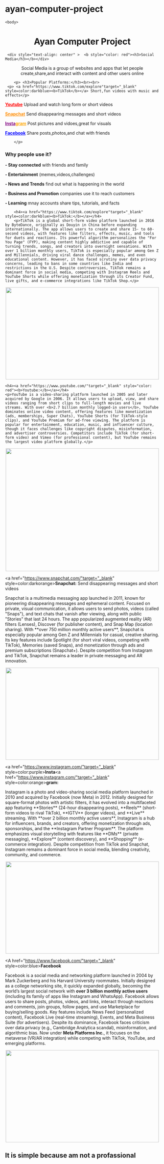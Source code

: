 # ayan-computer-project
<!DOCTYPE html>
<html>
    <head>
        <meta charset="utf-8">
        <meta name="viewport" content="width=device-width, initial-sacle=1">
        <title>Ayan Project</title>
    </head>

    <body>
        
<div style="text-align: center">
       <h1>Ayan Computer Project</h1></div>
        
        
     <div style="text-align: center" >  <b style="color: red"><h3>Social Media</h3></b></div>
<div style="text-align: center">  
<p>Social Media is a group of websites and apps that let people create,share,and interact with content and other users online</p></div>   
       
        <p> <h3>Popular Platforms:</h3><br><br>
     <p> <a href="https://www.tiktok.com/explore"target="_blank" style=color:darkblue><b>TikTok</b></a> Short,fun videos with music and effects</p>
 <p>  <a href="https://www.youtube.com/"target="_blank" style="color: red"><b>Youtube</b></a> Upload and watch long form or short videos</p>        
        <p> <a href="https://www.snapchat.com/"target="_blank" style=color:darkorange><b>Snapchat</b></a> Send disappearing messages and short videos</p>
        <p> <a href="https://www.instagram.com/"target="_blank" style=color:purple><b>Insta</b></a><a href="https://www.instagram.com/"target="_blank" style=color:orange><b>gram</b></a> Post pictures and vidoes,great for visuals</p>
        <p> <A href="https://www.facebook.com/"target="_blank" style=color:blue><b>Facebook</b></A> Share posts,photos,and chat with friends</p>

        </p>
<h3>Why people use it?</h3>
<p><b>- Stay connected</b> with friends and family</p>
<p><b>- Entertainment</b> (memes,videos,challenges)</p>
<p><b>- News and Trends</b> find out what is happening in the world</p>
<p><b>- Business and Promotion</b> companies use it to reach customers</p>
<p><b>- Learning</b> mnay accounts share tips, tutorials, and facts</p>

        <h4><a href="https://www.tiktok.com/explore"target="_blank" style=color:darkblue><b>TikTok:</b></a></h4>
        <p>TikTok is a global short-form video platform launched in 2016 by ByteDance, originally as Douyin in China before expanding internationally. The app allows users to create and share 15- to 60-second videos, with features like filters, effects, music, and tools for duets and reactions. Its powerful algorithm personalizes the "For You Page" (FYP), making content highly addictive and capable of turning trends, songs, and creators into overnight sensations. With over 1 billion monthly users, TikTok is especially popular among Gen Z and Millennials, driving viral dance challenges, memes, and even educational content. However, it has faced scrutiny over data privacy concerns, leading to bans in some countries like India and restrictions in the U.S. Despite controversies, TikTok remains a dominant force in social media, competing with Instagram Reels and YouTube Shorts while offering monetization through its Creator Fund, live gifts, and e-commerce integrations like TikTok Shop.</p>
<div style="text-align:center"><img src="https://assets.gqindia.com/photos/5cdc079154004373ba3c3a6f/16:9/w_1920,c_limit/top-image21.jpg"width="500px" height="300px"></div>

    <h4><a href="https://www.youtube.com/"target="_blank" style="color: red"><b>Youtube:</b></a></h4>
    <p>YouTube is a video-sharing platform launched in 2005 and later acquired by Google in 2006. It allows users to upload, view, and share videos ranging from short clips to full-length movies and live streams. With over <b>2.7 billion monthly logged-in users</b>, YouTube dominates online video content, offering features like monetization (ads, memberships, Super Chats), YouTube Shorts (for TikTok-style clips), and YouTube Premium for ad-free viewing. The platform is popular for entertainment, education, music, and influencer culture, though it faces challenges like copyright disputes, misinformation, and advertiser controversies. Competitors include TikTok (for short-form video) and Vimeo (for professional content), but YouTube remains the largest video platform globally.</p>
<div style="text-align: center;"><img src="https://cdn4.iconfinder.com/data/icons/logos-and-brands/512/395_Youtube_logo-512.png"width="500px" height="400px"></div>

<a href="https://www.snapchat.com/"target="_blank" style=color:darkorange><b>Snapchat:</b></a> Send disappearing messages and short videos</p>
<p>Snapchat is a multimedia messaging app launched in 2011, known for pioneering disappearing messages and ephemeral content. Focused on private, visual communication, it allows users to send photos, videos (called "Snaps"), and text chats that vanish after viewing, along with public "Stories" that last 24 hours. The app popularized augmented reality (AR) filters (Lenses), Discover (for publisher content), and Snap Map (location sharing). With **over 750 million monthly active users**, Snapchat is especially popular among Gen Z and Millennials for casual, creative sharing. Its key features include Spotlight (for short viral videos, competing with TikTok), Memories (saved Snaps), and monetization through ads and premium subscriptions (Snapchat+). Despite competition from Instagram and TikTok, Snapchat remains a leader in private messaging and AR innovation.</p>
<div style="text-align: center;"><img src="https://th.bing.com/th/id/R.758d3038fcc366e827eb8e71324d4da7?rik=9yd0KICz8KFPmA&riu=http%3a%2f%2fimg.clipartlook.com%2fsnapchat-clipart--1200.png&ehk=9SPOfiPjvG5OGuRAsQRmBRI0a%2bCSgSHs%2b84wZ0pkmRk%3d&risl=&pid=ImgRaw&r=0"width="500px" height="300px"></div>

<a href="https://www.instagram.com/"target="_blank" style=color:purple><b>Insta</b></a><a href="https://www.instagram.com/"target="_blank" style=color:orange><b>gram:</b></a>
<p>Instagram is a photo and video-sharing social media platform launched in 2010 and acquired by Facebook (now Meta) in 2012. Initially designed for square-format photos with artistic filters, it has evolved into a multifaceted app featuring **Stories** (24-hour disappearing posts), **Reels** (short-form videos to rival TikTok), **IGTV** (longer videos), and **Live** streaming. With **over 2 billion monthly active users**, Instagram is a hub for influencers, brands, and creators, offering monetization through ads, sponsorships, and the **Instagram Partner Program**. The platform emphasizes visual storytelling with features like **DMs** (private messaging), **Explore** (content discovery), and **Shopping** (e-commerce integration). Despite competition from TikTok and Snapchat, Instagram remains a dominant force in social media, blending creativity, community, and commerce.</p>
<div style="text-align: center;"><img src="https://i.ytimg.com/vi/yK67eytJ-EU/maxresdefault.jpg"width="500px" height="300px"></div>

<A href="https://www.facebook.com/"target="_blank" style=color:blue><b>Facebook</b></A>
<p>Facebook is a social media and networking platform launched in 2004 by Mark Zuckerberg and his Harvard University roommates. Initially designed as a college networking site, it quickly expanded globally, becoming the world’s largest social network with <b>over 3 billion monthly active users</b> (including its family of apps like Instagram and WhatsApp). Facebook allows users to share posts, photos, videos, and links, interact through reactions and comments, join groups, follow pages, and use Marketplace for buying/selling goods. Key features include News Feed (personalized content), Facebook Live (real-time streaming), Events, and Meta Business Suite (for advertisers). Despite its dominance, Facebook faces criticism over data privacy (e.g., Cambridge Analytica scandal), misinformation, and algorithmic bias. Now under <b>Meta Platforms Inc.</b>, it focuses on the metaverse (VR/AR integration) while competing with TikTok, YouTube, and emerging platforms.</p>
<div style="text-align: center;"><img src="https://th.bing.com/th/id/OIP.LLBU9dNgRhQpgHFw703iaAHaEK?rs=1&pid=ImgDetMain"width="500px" height="300px"></div>



<div style="text-align: left;"><h2>It is simple because am not a profassional</h2></div>
    </body>
</html>


